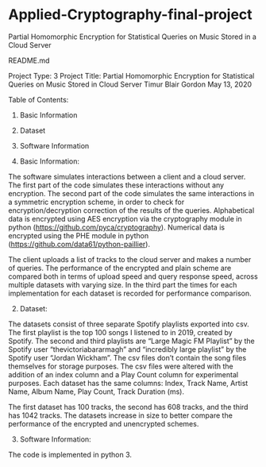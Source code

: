 # Applied-Cryptography-final-project
Partial Homomorphic Encryption for Statistical Queries on Music Stored in a Cloud Server

README.md

Project Type: 3
Project Title: Partial Homomorphic Encryption for Statistical Queries on Music Stored in Cloud Server
Timur Blair Gordon
May 13, 2020

Table of Contents:
1.	Basic Information
2.	Dataset
3.	Software Information

1. Basic Information:

The software simulates interactions between a client and a cloud server. The first part of the code simulates these interactions without any encryption. The second part of the code simulates the same interactions in a symmetric encryption scheme, in order to check for encryption/decryption correction of the results of the queries. Alphabetical data is encrypted using AES encryption via the cryptography module in python (https://github.com/pyca/cryptography). Numerical data is encrypted using the PHE module in python (https://github.com/data61/python-paillier).

The client uploads a list of tracks to the cloud server and makes a number of queries. The performance of the encrypted and plain scheme are compared both in terms of upload speed and query response speed, across multiple datasets with varying size. In the third part the times for each implementation for each dataset is recorded for performance comparison.

2. Dataset:

The datasets consist of three separate Spotify playlists exported into csv.
The first playlist is the top 100 songs I listened to in 2019, created by Spotify. The second and third playlists are “Large Magic FM Playlist” by the Spotify user “thevictoriabararmagh” and “incredibly large playlist” by the Spotify user “Jordan Wickham”. The csv files don’t contain the song files themselves for storage purposes. The csv files were altered with the addition of an index column and a Play Count column for experimental purposes. Each dataset has the same columns: Index, Track Name, Artist Name, Album Name, Play Count, Track Duration (ms). 

The first dataset has 100 tracks, the second has 608 tracks, and the third has 1042 tracks. The datasets increase in size to better compare the performance of the encrypted and unencrypted schemes. 

3. Software Information:

The code is implemented in python 3.
